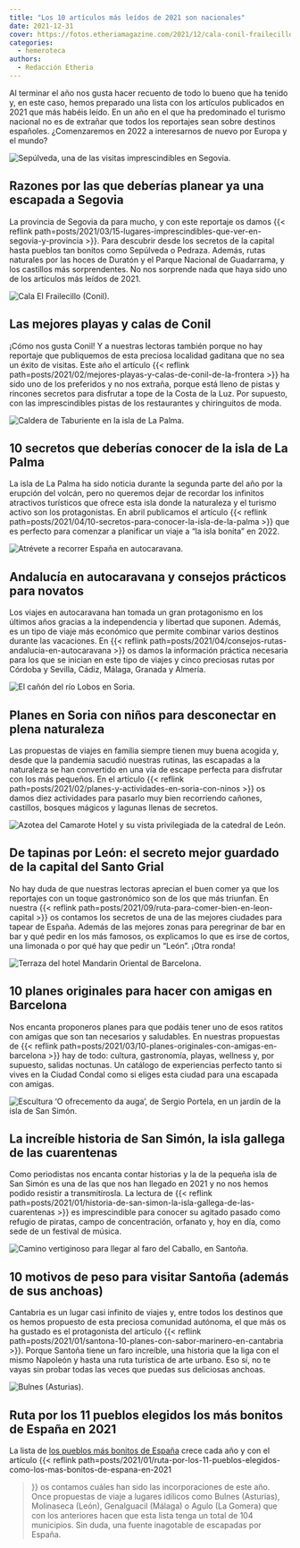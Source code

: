 ```yaml
---
title: "Los 10 artículos más leídos de 2021 son nacionales"
date: 2021-12-31
cover: https://fotos.etheriamagazine.com/2021/12/cala-conil-frailecillo.jpg
categories: 
  - hemeroteca
authors: 
  - Redacción Etheria
---
```


Al terminar el año nos gusta hacer recuento de todo lo bueno que ha tenido y, en este caso, hemos preparado una lista con los artículos publicados en 2021 que más habéis leído. En un año en el que ha predominado el turismo nacional no es de extrañar que todos los reportajes sean sobre destinos españoles. ¿Comenzaremos en 2022 a interesarnos de nuevo por Europa y el mundo?

![Sepúlveda, una de las visitas imprescindibles en Segovia.](https://fotos.etheriamagazine.com/2021/12/segovia-Sepulveda.jpg "Sepúlveda, una de las visitas imprescindibles en Segovia. © Turismo Diputación de Segovia")

## Razones por las que deberías planear ya una escapada a Segovia

La provincia de Segovia da para mucho, y con este reportaje os damos {{< reflink 
path=posts/2021/03/15-lugares-imprescindibles-que-ver-en-segovia-y-provincia >}}. Para 
descubrir desde los secretos de la capital hasta pueblos tan bonitos como Sepúlveda o 
Pedraza. Además, rutas naturales por las hoces de Duratón y el Parque Nacional de 
Guadarrama, y los castillos más sorprendentes. No nos sorprende nada que haya sido uno 
de los artículos más leídos de 2021. 

![Cala El Frailecillo (Conil).](https://fotos.etheriamagazine.com/2021/12/cala-conil-frailecillo.jpg "Cala El Frailecillo (Conil). © Etheria M.")

## Las mejores playas y calas de Conil

¡Cómo nos gusta Conil! Y a nuestras lectoras también porque no hay reportaje que 
publiquemos de esta preciosa localidad gaditana que no sea un éxito de visitas. Este año 
el artículo {{< reflink 
path=posts/2021/02/mejores-playas-y-calas-de-conil-de-la-frontera >}} ha sido uno de los 
preferidos y no nos extraña, porque está lleno de pistas y rincones secretos para 
disfrutar a tope de la Costa de la Luz. Por supuesto, con las imprescindibles pistas de 
los restaurantes y chiringuitos de moda. 

![Caldera de Taburiente en la isla de La Palma.](https://fotos.etheriamagazine.com/2021/12/La-Palma-Viajes-mujeres-etheria-mar-nubes-1024x683-1.jpg "Caldera de Taburiente en la isla de La Palma.")

## 10 secretos que deberías conocer de la isla de La Palma

La isla de La Palma ha sido noticia durante la segunda parte del año por la erupción del 
volcán, pero no queremos dejar de recordar los infinitos atractivos turísticos que 
ofrece esta isla donde la naturaleza y el turismo activo son los protagonistas. En abril 
publicamos el artículo {{< reflink 
path=posts/2021/04/10-secretos-para-conocer-la-isla-de-la-palma >}} que es perfecto para 
comenzar a planificar un viaje a “la isla bonita” en 2022. 

![Atrévete a recorrer España en autocaravana.](https://fotos.etheriamagazine.com/2021/12/autocaravana-estacionar.jpg "Atrévete a recorrer España en autocaravana.")

## Andalucía en autocaravana y consejos prácticos para novatos

Los viajes en autocaravana han tomada un gran protagonismo en los últimos años gracias a 
la independencia y libertad que suponen. Además, es un tipo de viaje más económico que 
permite combinar varios destinos durante las vacaciones. En {{< reflink 
path=posts/2021/04/consejos-rutas-andalucia-en-autocaravana >}} os damos la información 
práctica necesaria para los que se inician en este tipo de viajes y cinco preciosas 
rutas por Córdoba y Sevilla, Cádiz, Málaga, Granada y Almería. 

![El cañón del río Lobos en Soria.](https://fotos.etheriamagazine.com/2021/12/canon-rio-lobos-soria.jpg "El cañón del río Lobos en Soria. © Etheria Magazine")

## Planes en Soria con niños para desconectar en plena naturaleza

Las propuestas de viajes en familia siempre tienen muy buena acogida y, desde que la 
pandemia sacudió nuestras rutinas, las escapadas a la naturaleza se han convertido en 
una vía de escape perfecta para disfrutar con los más pequeños. En el artículo {{< 
reflink path=posts/2021/02/planes-y-actividades-en-soria-con-ninos >}} os damos diez 
actividades para pasarlo muy bien recorriendo cañones, castillos, bosques mágicos y 
lagunas llenas de secretos. 

![Azotea del Camarote Hotel y su vista privilegiada de la catedral de León.](https://fotos.etheriamagazine.com/2021/12/leon-hotel-camarote.jpg "Azotea del Camarote Hotel y su vista privilegiada de la catedral de León. © Camarote Hotel")

## De tapinas por León: el secreto mejor guardado de la capital del Santo Grial

No hay duda de que nuestras lectoras aprecian el buen comer ya que los reportajes con un 
toque gastronómico son de los que más triunfan. En nuestra {{< reflink 
path=posts/2021/09/ruta-para-comer-bien-en-leon-capital >}} os contamos los secretos de 
una de las mejores ciudades para tapear de España. Además de las mejores zonas para 
peregrinar de bar en bar y qué pedir en los más famosos, os explicamos lo que es irse de 
cortos, una limonada o por qué hay que pedir un “León”. ¡Otra ronda! 

![Terraza del hotel Mandarin Oriental de Barcelona.](https://fotos.etheriamagazine.com/2021/12/Terrat-mandarin-oriental-barcelona.jpg "Terraza del © hotel Mandarin Oriental de Barcelona.")

## 10 planes originales para hacer con amigas en Barcelona

Nos encanta proponeros planes para que podáis tener uno de esos ratitos con amigas que 
son tan necesarios y saludables. En nuestras propuestas de {{< reflink 
path=posts/2021/03/10-planes-originales-con-amigas-en-barcelona >}} hay de todo: 
cultura, gastronomía, playas, wellness y, por supuesto, salidas noctunas. Un catálogo de 
experiencias perfecto tanto si vives en la Ciudad Condal como si eliges esta ciudad para 
una escapada con amigas. 

![Escultura ‘O ofrecemento da auga’, de Sergio Portela, en un jardín de la isla de San Simón.](https://fotos.etheriamagazine.com/2021/12/isla-pandemias-san-simon-jardines.jpg "Escultura ‘O ofrecemento da auga’, de Sergio Portela, en un jardín de la isla de San Simón. © Kelu Robles")

## La increíble historia de San Simón, la isla gallega de las cuarentenas

Como periodistas nos encanta contar historias y la de la pequeña isla de San Simón es 
una de las que nos han llegado en 2021 y no nos hemos podido resistir a transmitírosla. 
La lectura de {{< reflink 
path=posts/2021/01/historia-de-san-simon-la-isla-gallega-de-las-cuarentenas >}} es 
imprescindible para conocer su agitado pasado como refugio de piratas, campo de 
concentración, orfanato y, hoy en día, como sede de un festival de música. 

![Camino vertiginoso para llegar al faro del Caballo, en Santoña.](https://fotos.etheriamagazine.com/2021/12/faro-el-pescador-santona-cantabria.jpg "Camino vertiginoso para llegar al faro del Caballo, en Santoña.")

## 10 motivos de peso para visitar Santoña (además de sus anchoas)

Cantabria es un lugar casi infinito de viajes y, entre todos los destinos que os hemos 
propuesto de esta preciosa comunidad autónoma, el que más os ha gustado es el 
protagonista del artículo {{< reflink 
path=posts/2021/01/santona-10-planes-con-sabor-marinero-en-cantabria >}}. Porque Santoña 
tiene un faro increíble, una historia que la liga con el mismo Napoleón y hasta una ruta 
turística de arte urbano. Eso sí, no te vayas sin probar todas las veces que puedas sus 
deliciosas anchoas. 

![Bulnes (Asturias).](https://fotos.etheriamagazine.com/2021/12/pueblo-mas-bonito-espana-bulnes.jpg "Bulnes (Asturias). © Los pueblos más bonitos de España")

## Ruta por los 11 pueblos elegidos los más bonitos de España en 2021

La lista de [los pueblos más bonitos de 
España](https://www.lospueblosmasbonitosdeespana.org/) crece cada año y con el artículo 
{{< reflink 
path=posts/2021/01/ruta-por-los-11-pueblos-elegidos-como-los-mas-bonitos-de-espana-en-2021 
>}} os contamos cuáles han sido las incorporaciones de este año. Once propuestas de 
viaje a lugares idílicos como Bulnes (Asturias), Molinaseca (León), Genalguacil (Málaga) 
o Agulo (La Gomera) que con los anteriores hacen que esta lista tenga un total de 104 
municipios. Sin duda, una fuente inagotable de escapadas por España.
